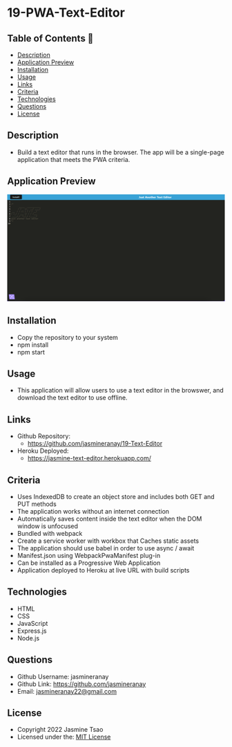 # 19-PWA-Text-Editor

## Table of Contents 📑
- [Description](#description)
- [Application Preview](#application-preview)
- [Installation](#installation)
- [Usage](#usage)
- [Links](#links)
- [Criteria](#criteria)
- [Technologies](#technologies)
- [Questions](#questions)
- [License](#license)

## Description
- Build a text editor that runs in the browser. The app will be a single-page application that meets the PWA criteria.

## Application Preview
<p align="left">
    <img alt="JATE" src="./client/images/Screen Shot 2022-08-08 at 12.35.09 PM.png">
</p>

## Installation
- Copy the repository to your system
- npm install
- npm start

## Usage
- This application will allow users to use a text editor in the browswer, and download the text editor to use offline.

## Links
-   Github Repository:
    - https://github.com/jasmineranay/19-Text-Editor
-   Heroku Deployed:
    - https://jasmine-text-editor.herokuapp.com/

## Criteria
- Uses IndexedDB to create an object store and includes both GET and PUT methods
- The application works without an internet connection
- Automatically saves content inside the text editor when the DOM window is unfocused
- Bundled with webpack
- Create a service worker with workbox that Caches static assets
- The application should use babel in order to use async / await
- Manifest.json using WebpackPwaManifest plug-in
- Can be installed as a Progressive Web Application
- Application deployed to Heroku at live URL with build scripts

## Technologies
- HTML
- CSS
- JavaScript
- Express.js
- Node.js

## Questions
- Github Username: jasmineranay
- Github Link: https://github.com/jasmineranay
- Email: jasmineranay22@gmail.com

## License
- Copyright 2022 Jasmine Tsao
- Licensed under the: [MIT License](https://opensource.org/licenses/MIT) 
